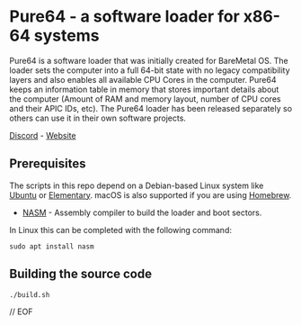 # Pure64 - a software loader for x86-64 systems

Pure64 is a software loader that was initially created for BareMetal OS.
The loader sets the computer into a full 64-bit state with no legacy compatibility layers and also enables all available CPU Cores in the computer.
Pure64 keeps an information table in memory that stores important details about the computer (Amount of RAM and memory layout, number of CPU cores and their APIC IDs, etc).
The Pure64 loader has been released separately so others can use it in their own software projects.

[Discord](https://discord.gg/dT8MgXn) - [Website](https://returninfinity.com)


## Prerequisites

The scripts in this repo depend on a Debian-based Linux system like [Ubuntu](https://www.ubuntu.com/download/desktop) or [Elementary](https://elementary.io). macOS is also supported if you are using [Homebrew](https://brew.sh).

- [NASM](https://nasm.us) - Assembly compiler to build the loader and boot sectors.

In Linux this can be completed with the following command:

	sudo apt install nasm


## Building the source code

	./build.sh


// EOF

